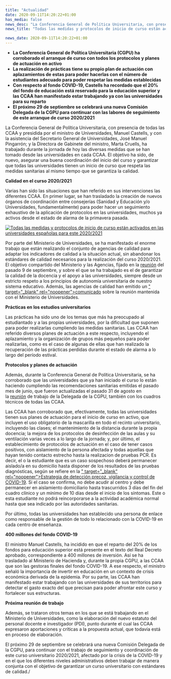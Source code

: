 ```yaml
---
title: "Actualidad"
date: 2020-09-11T14:20:22+01:00
has_media: false
news_desc: "La Conferencia General de Política Universitaria, con presencia de todas las CCAA y presidida por el ministro de Universidades, Manuel Castells, y con la asistencia del Secretario General de Universidades, José Manuel Pingarrón; y la Directora de Gabinete del ministro, Marta Cruells, ha trabajado durante la jornada de hoy las diversas medidas que se han tomado desde las universidades en cada CCAA."
news_title: "Todas las medidas y protocolos de inicio de curso están activados en las universidades españolas para este 2020/2021"

news_date: 2020-09-11T14:20:22+01:00
---
```

<ul>
<li><b>La Conferencia General de Política Universitaria (CGPU) ha corroborado el arranque de curso con todos los protocolos y planes de actuación en activo</b></li>
<li><b>La realización de prácticas tiene su propio plan de actuación con aplazamientos de estas para poder hacerlas con el número de estudiantes adecuado para poder respetar las medidas establecidas</b></li>
<li><b>Con respecto al fondo COVID-19, Castells ha recordado que el 20% del fondo de educación está reservado para la educación superior y las CCAA han manifestado estar trabajando ya con las universidades para su reparto</b></li>
<li><b>El próximo 29 de septiembre se celebrará una nueva Comisión Delegada de la CGPU para continuar con las labores de seguimiento de este arranque de curso 2020/2021</b></li>
</ul>
<p>La Conferencia General de Política Universitaria, con presencia de todas las CCAA y presidida por el ministro de Universidades, Manuel Castells, y con la asistencia del Secretario General de Universidades, José Manuel Pingarrón; y la Directora de Gabinete del ministro, Marta Cruells, ha trabajado durante la jornada de hoy las diversas medidas que se han tomado desde las universidades en cada CCAA. El objetivo ha sido, de nuevo, asegurar una buena coordinación del inicio del curso y garantizar que todas las universidades tienen un inicio de curso que respeta las medidas sanitarias al mismo tiempo que se garantiza la calidad.</p>
<p><b>Calidad en el curso 2020/2021</b></p>
<p>Varias han sido las situaciones que han referido en sus intervenciones las diferentes CCAA. En primer lugar, se han trasladado la creación de nuevos órganos de coordinación entre consejerías (Sanidad y Educación y/o Universidades, fundamentalmente) para poder hacer un seguimiento exhaustivo de la aplicación de protocolos en las universidades, muchos ya activos desde el estado de alarma de la primavera pasada.</p>
<p><a title="Todas las medidas y protocolos de inicio de curso están activados en las universidades españolas para este 2020/2021" href="./images/news/conferencia_general_politica_universitaria2.jpg" rel="lightbox[DetalleArticulo]"><img src="./images/news/conferencia_general_politica_universitaria2.jpg" alt="Todas las medidas y protocolos de inicio de curso están activados en las universidades españolas para este 2020/2021" /></a></p>
<p>Por parte del Ministerio de Universidades, se ha manifestado el enorme trabajo que están realizando el conjunto de agencias de calidad para adaptar los indicadores de calidad a la situación actual, sin abandonar los estándares de calidad necesarios para la realización del curso 2020/2021. El objetivo compartido del Ministerio y las Agencias, fijado en la<span>&nbsp;</span><a title="El Ministerio de Universidades, ANECA y las agencias autonómicas de calidad se reúnen de cara al inicio del curso 2020/2021" href="https://www.ciencia.gob.es/portal/site/MICINN/menuitem.edc7f2029a2be27d7010721001432ea0/?vgnextoid=06047f262e274710VgnVCM1000001d04140aRCRD&amp;vgnextchannel=7cfa38c5ad6c4610VgnVCM1000001d04140aRCRD">reunión</a><span>&nbsp;</span>del pasado 9 de septiembre, y sobre el que se ha trabajado es el de garantizar la calidad de la docencia y el apoyo a las universidades, siempre desde un estricto respeto a los principios de autonomía universitaria de nuestro sistema educativo. Además, las agencias de calidad han emitido un<span>&nbsp;</span><a title="Ir a 'Comunicado de la ANECA', en ventana nueva" href="http://www.aneca.es/content/download/15602/191588/file/200911_comunicado%20agencias%20calidad.</a><i class="fas fa-external-link-alt"></i>" target="_blank" rel="noopener">comunicado</a><span>&nbsp;</span>sobre la reunión mantenida con el Ministerio de Universidades.</p>
<p><b>Prácticas en los estudios universitarios</b></p>
<p>Las prácticas ha sido uno de los temas que más ha preocupado al estudiantado y a las propias universidades, por la dificultad que suponen para poder realizarlas cumpliendo las medidas sanitarias. Las CCAA han referido diversos planes de actuación a este respecto, incluyendo el aplazamiento y la organización de grupos más pequeños para poder realizarlas, como es el caso de algunas de ellas que han realizado la recuperación de las prácticas perdidas durante el estado de alarma a lo largo del período estival.</p>
<p><b>Protocolos y planes de actuación</b></p>
<p>Además, durante la Conferencia General de Política Universitaria, se ha corroborado que las universidades que ya han iniciado el curso lo están haciendo cumpliendo las recomendaciones sanitarias emitidas el pasado mes de junio, que fueron actualizadas el pasado 31 de agosto en la<span>&nbsp;</span><a title="Uso obligatorio de mascarillas y un nuevo protocolo ante casos positivos de COVID-19 para el nuevo curso universitario 2020/2021" href="https://www.ciencia.gob.es/portal/site/MICINN/menuitem.edc7f2029a2be27d7010721001432ea0/?vgnextoid=f968516025444710VgnVCM1000001d04140aRCRD&amp;vgnextchannel=7cfa38c5ad6c4610VgnVCM1000001d04140aRCRD">reunión</a><span>&nbsp;</span>de trabajo de la Delegada de la CGPU, también con los cuadros técnicos de todas las CCAA.</p>
<p>Las CCAA han corroborado que, efectivamente, todas las universidades tienen sus planes de actuación para el inicio de curso en activo, que incluyen el uso obligatorio de la mascarilla en todo el recinto universitario, incluyendo las clases; el mantenimiento de la distancia durante la propia docencia; la mejora de los protocolos de desinfección de las aulas y su ventilación varias veces a lo largo de la jornada; y, por último, el establecimiento de protocolos de actuación en el caso de tener casos positivos, con aislamiento de la persona afectada y todas aquellas que hayan tenido contacto estrecho hasta la realizacion de pruebas PCR. Es decir, el o la estudiante que es un caso sospechoso deberá permanecer aislado/a en su domicilio hasta disponer de los resultados de las pruebas diagnósticas, según se refiere en la<span>&nbsp;</span><a title="Ir a 'Estrategia de detección precoz, vigilancia y control de COVID-19', en ventana nueva" href="https://www.mscbs.gob.es/profesionales/saludPublica/ccayes/alertasActual/nCov/documentos/COVID19_Estrategia_vigilancia_y_control_e_indicadores.</a><i class="fas fa-external-link-alt"></i>" target="_blank" rel="noopener">Estrategia de detección precoz, vigilancia y control de COVID-19</a>. Si el caso se confirma, no debe acudir al centro y debe permanecer en aislamiento domiciliario hasta trascurridos 3 días del fin del cuadro clínico y un mínimo de 10 días desde el inicio de los síntomas. Este o esta estudiante no podrá reincorporarse a la actividad académica normal hasta que sea indicado por las autoridades sanitarias.</p>
<p>Por último, todas las universidades han establecido una persona de enlace como responsable de la gestión de todo lo relacionado con la COVID-19 en cada centro de enseñanza.</p>
<p><b>400 millones del fondo COVID-19</b></p>
<p>El ministro Manuel Castells, ha incidido en que el reparto del 20% de los fondos para educación superior está presente en el texto del Real Decreto aprobado, correspondiente a 400 millones de inversión. Así se ha trasladado al Ministerio de Hacienda y, durante la propia CGPU, a las CCAA que son las gestoras finales del fondo COVID-19. A ese respecto, el ministro señaló la importancia de invertir en educación en un contexto de crisis económica derivada de la epidemia. Por su parte, las CCAA han manifestado estar trabajando con las universidades de sus territorios para detectar el gasto exacto del que precisan para poder afrontar este curso y fortalecer sus estructuras.</p>
<p><b>Próxima reunión de trabajo</b></p>
<p>Además, se trataron otros temas en los que se está trabajando en el Ministerio de Universidades, como la elaboración del nuevo estatuto del personal docente e investigador (PDI), punto durante el cual las CCAA expresaron aportaciones y críticas a la propuesta actual, que todavía está en proceso de elaboración.</p>
<p>El próximo 29 de septiembre se celebrará una nueva Comisión Delegada de la CGPU, para continuar con el trabajo de seguimiento y coordinación de este curso universitario 2020/2021, afectado por la crisis de la COVID-19 y en el que los diferentes niveles administrativos deben trabajar de manera conjunta con el objetivo de garantizar un curso universitario con estándares de calidad./</p>